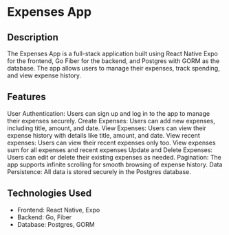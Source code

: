 # Expenses App

## Description

The Expenses App is a full-stack application built using React Native Expo for the frontend, Go Fiber for the backend, and Postgres with GORM as the database. The app allows users to manage their expenses, track spending, and view expense history.

## Features

User Authentication: Users can sign up and log in to the app to manage their expenses securely.
Create Expenses: Users can add new expenses, including title, amount, and date.
View Expenses: Users can view their expense history with details like title, amount, and date.
View recent expenses: Users can view their recent expenses only too.
View expenses sum for all expenses and recent expenses
Update and Delete Expenses: Users can edit or delete their existing expenses as needed.
Pagination: The app supports infinite scrolling for smooth browsing of expense history.
Data Persistence: All data is stored securely in the Postgres database.

## Technologies Used

- Frontend: React Native, Expo
- Backend: Go, Fiber
- Database: Postgres, GORM
